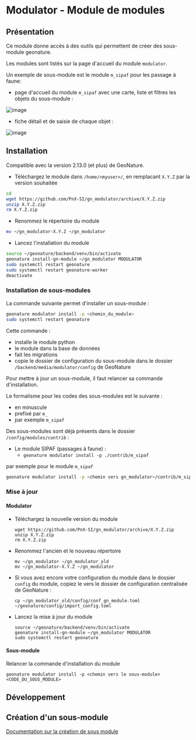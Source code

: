 # Modulator - Module de modules

## Présentation

Ce module donne accès à des outils qui permettent de créer des sous-module geonature.


Les modules sont listés sur la page d'accueil du module `modulator`.

Un exemple de sous-module est le module `m_sipaf` pour les passage à faune:

- page d'accueil du module `m_sipaf` avec une carte, liste et filtres les objets du sous-module :

![image](https://user-images.githubusercontent.com/4418840/217202599-44988f09-2651-49b4-966a-623d7abdcab9.png)

- fiche détail et de saisie de chaque objet :

![image](https://user-images.githubusercontent.com/4418840/217202865-45eb1a87-6826-4108-a8d5-6fa1a1392810.png)

## Installation

Compatible avec la version 2.13.0 (et plus) de GeoNature.

- Téléchargez le module dans ``/home/<myuser>/``, en remplacant ``X.Y.Z`` par la version souhaitée

```bash
cd
wget https://github.com/PnX-SI/gn_modulator/archive/X.Y.Z.zip
unzip X.Y.Z.zip
rm X.Y.Z.zip
```

- Renommez le répertoire du module

```bash
mv ~/gn_modulator-X.Y.Z ~/gn_modulator
```

- Lancez l'installation du module

```bash
source ~/geonature/backend/venv/bin/activate
geonature install-gn-module ~/gn_modulator MODULATOR
sudo systemctl restart geonature
sudo systemctl restart geonature-worker
deactivate
```

### Installation de sous-modules

La commande suivante permet d'installer un sous-module :

```bash
geonature modulator install -p <chemin_du_module>
sudo systemctl restart geonature
```

Cette commande : 
- installe le module python
- le module dans la base de données
- fait les migrations
- copie le dossier de configuration du sous-module dans le dossier `/backend/media/modulator/config` de GeoNature

Pour mettre à jour un sous-module, il faut relancer sa commande d'installation.

Le formalisme pour les codes des sous-modules est le suivante :   
- en minuscule
- prefixé par `m_`
- par exemple `m_sipaf`

Des sous-modules sont déjà présents dans le dossier
`/config/modules/contrib` :

- Le module SIPAF (passages à faune) :   
   - `geonature modulator install -p ./contrib/m_sipaf`

par exemple pour le module `m_sipaf`

```bash
geonature modulator install -p <chemin vers gn_modulator>/contrib/m_sipaf
```

### Mise à jour

#### Modulator

-   Téléchargez la nouvelle version du module

    ```
    wget https://github.com/PnX-SI/gn_modulator/archive/X.Y.Z.zip
    unzip X.Y.Z.zip
    rm X.Y.Z.zip
    ```

-   Renommez l'ancien et le nouveau répertoire

    ```
    mv ~/gn_modulator ~/gn_modulator_old
    mv ~/gn_modulator-X.Y.Z ~/gn_modulator
    ```

-   Si vous avez encore votre configuration du module dans le dossier `config` du module, copiez le vers le dossier de configuration centralisée de GeoNature :

    ```
    cp ~/gn_modulator_old/config/conf_gn_module.toml  ~/geonature/config/import_config.toml
    ```

-   Lancez la mise à jour du module

    ```
    source ~/geonature/backend/venv/bin/activate
    geonature install-gn-module ~/gn_modulator MODULATOR
    sudo systemctl restart geonature
    ```

#### Sous-module

Relancer la commande d'installation du module

```
geonature modulator install -p <chemin vers le sous-module> <CODE_DU_SOUS_MODULE>
```

## Développement

## Création d'un sous-module

[Documentation sur la création de sous module](./doc/creation_module.md)
